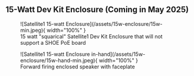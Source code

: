 ## 15-Watt Dev Kit Enclosure (Coming in May 2025)

<figure markdown="span">
  ![Satellite1 15-watt Enclosure](/assets/15w-enclosure/15w-min.jpeg){ width="100%" }
  <figcaption>15 watt "squarical" Satellite1 Dev Kit Enclosure that will not support a SHOE PoE board</figcaption>
</figure>

<figure markdown="span">
  ![Satellite1 15-watt Enclosure in-hand](/assets/15w-enclosure/15w-hand-min.jpeg){ width="100%" }
  <figcaption>Forward firing enclosed speaker with faceplate</figcaption>
</figure>